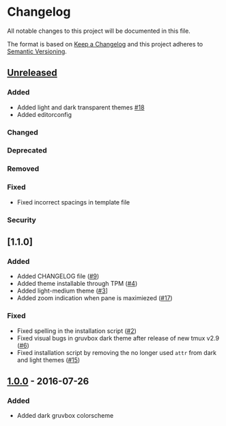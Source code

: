 # Changelog

All notable changes to this project will be documented in this file.

The format is based on [Keep a Changelog](http://keepachangelog.com/en/1.0.0/)
and this project adheres to [Semantic Versioning](http://semver.org/spec/v2.0.0.html).

## [Unreleased]

### Added

- Added light and dark transparent themes [#18](https://github.com/egel/tmux-gruvbox/issues/18)
- Added editorconfig

### Changed

### Deprecated

### Removed

### Fixed

- Fixed incorrect spacings in template file

### Security

## [1.1.0]

### Added

- Added CHANGELOG file ([#9](https://github.com/egel/tmux-gruvbox/issues/9))
- Added theme installable through TPM ([#4](https://github.com/egel/tmux-gruvbox/issues/4))
- Added light-medium theme ([#3](https://github.com/egel/tmux-gruvbox/issues/3)]
- Added zoom indication when pane is maximiezed ([#17](https://github.com/egel/tmux-gruvbox/issues/17))

### Fixed

- Fixed spelling in the installation script ([#2](https://github.com/egel/tmux-gruvbox/issues/2))
- Fixed visual bugs in gruvbox dark theme after release of new tmux v2.9 ([#6](https://github.com/egel/tmux-gruvbox/issues/6))
- Fixed installation script by removing the no longer used `attr` from dark and light themes ([#15](https://github.com/egel/tmux-gruvbox/issues/15))

## [1.0.0] - 2016-07-26

### Added

- Added dark gruvbox colorscheme

[Unreleased]: https://github.com/egel/tmux-gruvbox/compare/v1.0.0...HEAD
[1.0.0]: https://github.com/egel/tmux-gruvbox/compare/v0.0.0...v1.0.0
